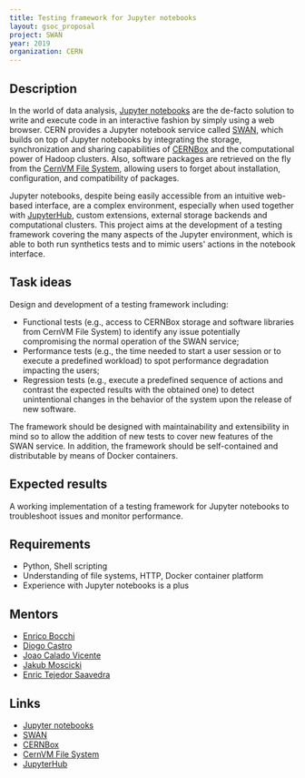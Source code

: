 ```yaml
---
title: Testing framework for Jupyter notebooks
layout: gsoc_proposal
project: SWAN
year: 2019
organization: CERN
---
```


## Description

In the world of data analysis, [Jupyter notebooks](https://jupyter.org/) are the de-facto solution to write and execute code in an interactive fashion by simply using a web browser.
CERN provides a Jupyter notebook service called [SWAN](https://swan.web.cern.ch/), which builds on top of Jupyter notebooks by integrating the storage, synchronization and sharing capabilities of [CERNBox](http://cernbox.web.cern.ch) and the computational power of Hadoop clusters. Also, software packages are retrieved on the fly from the [CernVM File System](https://cernvm.cern.ch/portal/filesystem), allowing users to forget about installation, configuration, and compatibility of packages.

Jupyter notebooks, despite being easily accessible from an intuitive web-based interface, are a complex environment, especially when used together with [JupyterHub](https://github.com/jupyterhub/jupyterhub), custom extensions, external storage backends and computational clusters. This project aims at the development of a testing framework covering the many aspects of the Jupyter environment, which is able to both run synthetics tests and to mimic users' actions in the notebook interface.

## Task ideas

Design and development of a testing framework including:
  * Functional tests (e.g., access to CERNBox storage and software libraries from CernVM File System) to identify any issue potentially compromising the normal operation of the SWAN service;
  * Performance tests (e.g., the time needed to start a user session or to execute a predefined workload) to spot performance degradation impacting the users;
  * Regression tests (e.g., execute a predefined sequence of actions and contrast the expected results with the obtained one) to detect unintentional changes in the behavior of the system upon the release of new software.

The framework should be designed with maintainability and extensibility in mind so to allow the addition of new tests to cover new features of the SWAN service.
In addition, the framework should be self-contained and distributable by means of Docker containers.

## Expected results

A working implementation of a testing framework for Jupyter notebooks to troubleshoot issues and monitor performance.

## Requirements
  * Python, Shell scripting
  * Understanding of file systems, HTTP, Docker container platform
  * Experience with Jupyter notebooks is a plus

## Mentors
  * [Enrico Bocchi](mailto:enrico.bocchi@cern.ch)
  * [Diogo Castro](mailto:diogo.castro@cern.ch)
  * [Joao Calado Vicente](mailto:joao.calado.vicente@cern.ch)
  * [Jakub Moscicki](mailto:jakub.moscicki@cern.ch)
  * [Enric Tejedor Saavedra](mailto:enric.tejedor.saavedra@cern.ch)

## Links
  * [Jupyter notebooks](https://jupyter.org/)
  * [SWAN](https://swan.web.cern.ch/)
  * [CERNBox](http://cernbox.web.cern.ch)
  * [CernVM File System](https://cernvm.cern.ch/portal/filesystem)
  * [JupyterHub](https://github.com/jupyterhub/jupyterhub)
